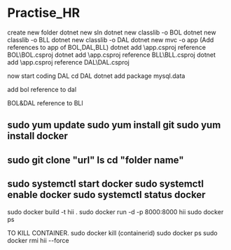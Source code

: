 # Practise_HR

create new folder
dotnet new sln
dotnet new classlib -o BOL
dotnet new classlib -o BLL
dotnet new classlib -o DAL
dotnet new mvc -o app
(Add references to app of BOL,DAL,BLL)
dotnet add \app.csproj reference BOL\BOL.csproj
dotnet add \app.csproj reference BLL\BLL.csproj
dotnet add \app.csproj reference DAL\DAL.csproj


now start coding
DAL
cd DAL
dotnet add package mysql.data

add bol reference to dal

BOL&DAL reference to BLl






















sudo yum update
sudo yum install git
sudo yum install docker
------------
sudo git clone "url"
ls
cd "folder name"
-----------------
sudo systemctl start docker
sudo systemctl enable docker
sudo systemctl status docker
------------
sudo docker build -t hii .
sudo docker run -d -p 8000:8000 hii
sudo docker ps

TO KILL CONTAINER.
sudo docker kill (containerid)
sudo docker ps
sudo docker rmi hii --force
